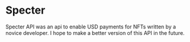 # Specter 

Specter API was an api to enable USD payments for NFTs written by a novice developer. 
I hope to make a better version of this API in the future. 
